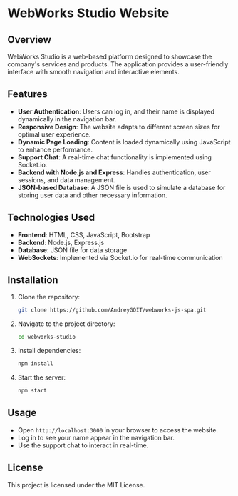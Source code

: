 # WebWorks Studio Website

## Overview
WebWorks Studio is a web-based platform designed to showcase the company's services and products. The application provides a user-friendly interface with smooth navigation and interactive elements.

## Features
- **User Authentication**: Users can log in, and their name is displayed dynamically in the navigation bar.
- **Responsive Design**: The website adapts to different screen sizes for optimal user experience.
- **Dynamic Page Loading**: Content is loaded dynamically using JavaScript to enhance performance.
- **Support Chat**: A real-time chat functionality is implemented using Socket.io.
- **Backend with Node.js and Express**: Handles authentication, user sessions, and data management.
- **JSON-based Database**: A JSON file is used to simulate a database for storing user data and other necessary information.

## Technologies Used
- **Frontend**: HTML, CSS, JavaScript, Bootstrap
- **Backend**: Node.js, Express.js
- **Database**: JSON file for data storage
- **WebSockets**: Implemented via Socket.io for real-time communication

## Installation
1. Clone the repository:
   ```sh
   git clone https://github.com/AndreyGOIT/webworks-js-spa.git
   ```
2. Navigate to the project directory:
   ```sh
   cd webworks-studio
   ```
3. Install dependencies:
   ```sh
   npm install
   ```
4. Start the server:
   ```sh
   npm start
   ```

## Usage
- Open `http://localhost:3000` in your browser to access the website.
- Log in to see your name appear in the navigation bar.
- Use the support chat to interact in real-time.

## License
This project is licensed under the MIT License.


